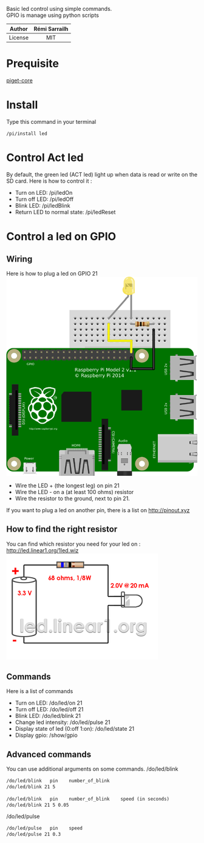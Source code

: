 Basic led control using simple commands.   
GPIO is manage using python scripts

|Author                 |Rémi Sarrailh                       |
|:---------------------:|:----------------------------------:|
|License                | MIT                                |

# Prequisite
[piget-core](https://github.com/pigetnet/core)

# Install
Type this command in your terminal
````
/pi/install led
````

# Control Act led

By default, the green led (ACT led) light up when data is read or write on the SD card.
Here is how to control it :

* Turn on LED: /pi/ledOn
* Turn off LED: /pi/ledOff
* Blink LED: /pi/ledBlink
* Return LED to normal state: /pi/ledReset

# Control a led on GPIO

## Wiring
Here is how to plug a led on GPIO 21
![Pinout](https://raw.githubusercontent.com/pigetnet/led/master/doc/schema_led.png)

* Wire the LED + (the longest leg) on pin 21
* Wire the LED  - on a (at least 100 ohms) resistor
* Wire the resistor to the ground, next to pin 21.

If you want to plug a led on another pin, there is a list on http://pinout.xyz

## How to find the right resistor
You can find which resistor you need for your led on : http://led.linear1.org/1led.wiz
![Resistor](https://raw.githubusercontent.com/pigetnet/led/master/doc/resistor.png)

## Commands
Here is a list of commands
* Turn on LED: /do/led/on 21
* Turn off LED: /do/led/off 21
* Blink LED: /do/led/blink 21
* Change led intensity: /do/led/pulse 21
* Display state of led (0:off 1:on): /do/led/state 21
* Display gpio: /show/gpio

## Advanced commands
You can use additional arguments on some commands.
/do/led/blink
````
/do/led/blink   pin    number_of_blink
/do/led/blink 21 5

/do/led/blink   pin    number_of_blink    speed (in seconds)
/do/led/blink 21 5 0.05
````

/do/led/pulse
```
/do/led/pulse   pin    speed
/do/led/pulse 21 0.3
```
